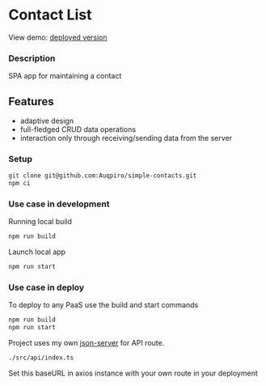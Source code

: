 # Contact List

View demo: [deployed version](https://simple-contacts.vercel.app/)

### Description

SPA app for maintaining a contact

## Features

- adaptive design
- full-fledged CRUD data operations
- interaction only through receiving/sending data from the server

### Setup
```bash
git clone git@github.com:Auqpiro/simple-contacts.git
npm ci
```

### Use case in development

Running local build
```bash
npm run build
```
Launch local app
```bash
npm run start
```
### Use case in deploy

To deploy to any PaaS use the build and start commands
```bash
npm run build
npm run start
```

Project uses my own [json-server](https://github.com/Auqpiro/demo-json-api) for API route.

```bash
./src/api/index.ts
```
Set this baseURL in axios instance with your own route in your deployment
